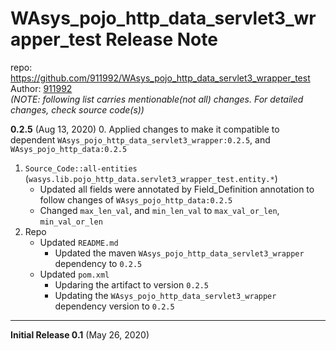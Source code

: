 # WAsys_pojo_http_data_servlet3_wrapper_test Release Note

repo: https://github.com/911992/WAsys_pojo_http_data_servlet3_wrapper_test  
Author: [911992](https://github.com/911992)  
*(NOTE: following list carries mentionable(not all) changes. For detailed changes, check source code(s))*  

**0.2.5** (Aug 13, 2020)
0. Applied changes to make it compatible to dependent `WAsys_pojo_http_data_servlet3_wrapper:0.2.5`, and `WAsys_pojo_http_data:0.2.5`
1. `Source_Code::all-entities` (`wasys.lib.pojo_http_data.servlet3_wrapper_test.entity.*`)
    * Updated all fields were annotated by Field_Definition annotation to follow changes of `WAsys_pojo_http_data:0.2.5`
    * Changed `max_len_val`, and `min_len_val` to `max_val_or_len`, `min_val_or_len`
1. Repo
    * Updated `README.md`
        * Updated the maven `WAsys_pojo_http_data_servlet3_wrapper` dependency to `0.2.5`
    * Updated `pom.xml`
        * Updaring the artifact to version `0.2.5`
        * Updating the `WAsys_pojo_http_data_servlet3_wrapper` dependency version to `0.2.5`

<hr/>

**Initial Release 0.1** (May 26, 2020)